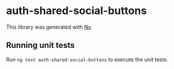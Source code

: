# auth-shared-social-buttons

This library was generated with [Nx](https://nx.dev).

## Running unit tests

Run `ng test auth-shared-social-buttons` to execute the unit tests.
